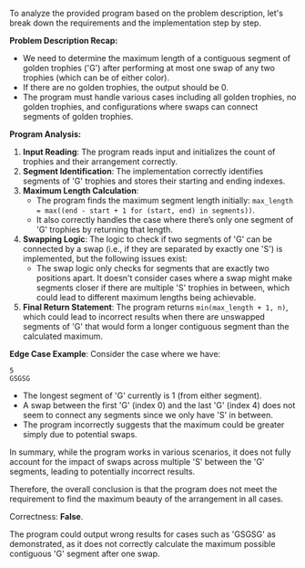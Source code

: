 To analyze the provided program based on the problem description, let's break down the requirements and the implementation step by step.

**Problem Description Recap:**
- We need to determine the maximum length of a contiguous segment of golden trophies ('G') after performing at most one swap of any two trophies (which can be of either color).
- If there are no golden trophies, the output should be 0.
- The program must handle various cases including all golden trophies, no golden trophies, and configurations where swaps can connect segments of golden trophies.

**Program Analysis:**
1. **Input Reading**: The program reads input and initializes the count of trophies and their arrangement correctly.
2. **Segment Identification**: The implementation correctly identifies segments of 'G' trophies and stores their starting and ending indexes.
3. **Maximum Length Calculation**:
    - The program finds the maximum segment length initially: `max_length = max((end - start + 1 for (start, end) in segments))`.
    - It also correctly handles the case where there’s only one segment of 'G' trophies by returning that length.
4. **Swapping Logic**: The logic to check if two segments of 'G' can be connected by a swap (i.e., if they are separated by exactly one 'S') is implemented, but the following issues exist:
   - The swap logic only checks for segments that are exactly two positions apart. It doesn't consider cases where a swap might make segments closer if there are multiple 'S' trophies in between, which could lead to different maximum lengths being achievable.
5. **Final Return Statement**: The program returns `min(max_length + 1, n)`, which could lead to incorrect results when there are unswapped segments of 'G' that would form a longer contiguous segment than the calculated maximum.

**Edge Case Example**:
Consider the case where we have:
```
5
GSGSG
```
- The longest segment of 'G' currently is 1 (from either segment).
- A swap between the first 'G' (index 0) and the last 'G' (index 4) does not seem to connect any segments since we only have 'S' in between.
- The program incorrectly suggests that the maximum could be greater simply due to potential swaps.

In summary, while the program works in various scenarios, it does not fully account for the impact of swaps across multiple 'S' between the 'G' segments, leading to potentially incorrect results.

Therefore, the overall conclusion is that the program does not meet the requirement to find the maximum beauty of the arrangement in all cases.

Correctness: **False**. 

The program could output wrong results for cases such as 'GSGSG' as demonstrated, as it does not correctly calculate the maximum possible contiguous 'G' segment after one swap.